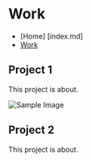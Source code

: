 # Work

- [Home] [index.md]
- [Work](work.md)

## Project 1

This project is about.

![Sample Image](/image/sashi-is-here.jpg)

## Project 2

This project is about.
